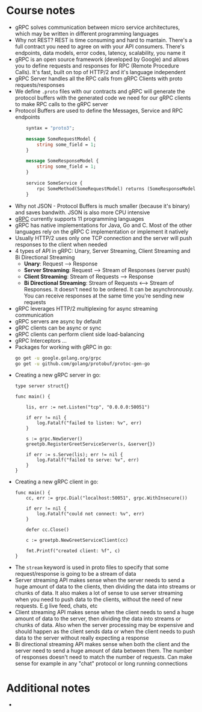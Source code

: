 # Course notes

- gRPC solves communication between micro service architectures, which may be written in different programming languages
- Why not REST? REST is time consuming and hard to mantain. There's a full contract you need to agree on with your API consumers. There's endpoints, data models, error codes, latency, scalability, you name it
- gRPC is an open source framework (developed by Google) and allows you to define requests and responses for RPC (Remote Procedure Calls). It's fast, built on top of HTTP/2 and it's language independent
- gRPC Server handles all the RPC calls from gRPC Clients with proto requests/responses
- We define `.proto` files with our contracts and gRPC will generate the protocol buffers with the generated code we need for our gRPC clients to make RPC calls to the gRPC server
- Protocol Buffers are used to define the Messages, Service and RPC endpoints
    ```protobuf
        syntax = "proto3";

        message SomeRequestModel {
            string some_field = 1;
        }

        message SomeResponseModel {
            string some_field = 1;
        }

        service SomeService {
            rpc SomeMethod(SomeRequestModel) returns (SomeResponseModel) {};
        }
    ```
- Why not JSON - Protocol Buffers is much smaller (because it's binary) and saves bandwith. JSON is also more CPU intensive
- [gRPC](https://grpc.io) currently supports 11 programming languages
- gRPC has native implementations for Java, Go and C. Most of the other languages rely on the gRPC C implementation or implement it natively
- Usually HTTP/2 uses only one TCP connection and the server will push responses to the client when needed
- 4 types of API in gRPC: Unary, Server Streaming, Client Streaming and Bi Directional Streaming
    - **Unary**: Request --> Response
    - **Server Streaming**: Request --> Stream of Responses (server push)
    - **Client Streaming**: Stream of Requests --> Response
    - **Bi Directional Streaming**: Stream of Requests <--> Stream of Responses. It doesn't need to be ordered. It can be asynchronously. You can receive responses at the same time you're sending new requests
- gRPC leverages HTTP/2 multiplexing for async streaming communication
- gRPC servers are async by default
- gRPC clients can be async or sync
- gRPC clients can perform client side load-balancing
- gRPC Interceptors ...
- Packages for working with gRPC in go:
    ```bash
    go get -u google.golang.org/grpc
    go get -u github.com/golang/protobuf/protoc-gen-go
    ```
- Creating a new gRPC server in go:
    ```golang
    type server struct{}

    func main() {

        lis, err := net.Listen("tcp", "0.0.0.0:50051")

        if err != nil {
            log.Fatalf("failed to listen: %v", err)
        }

        s := grpc.NewServer()
        greetpb.RegisterGreetServiceServer(s, &server{})

        if err := s.Serve(lis); err != nil {
            log.Fatalf("failed to serve: %v", err)
        }
    }
    ```
- Creating a new gRPC client in go:
    ```golang
    func main() {
        cc, err := grpc.Dial("localhost:50051", grpc.WithInsecure())

        if err != nil {
            log.Fatalf("could not connect: %v", err)
        }

        defer cc.Close()

        c := greetpb.NewGreetServiceClient(cc)

        fmt.Printf("created client: %f", c)
    }
    ```
- The `stream` keyword is used in proto files to specify that some request/response is going to be a stream of data
- Server streaming API makes sense when the server needs to send a huge amount of data to the clients, then dividing the data into streams or chunks of data. It also makes a lot of sense to use server streaming when you need to push data to the clients, without the need of new requests. E.g live feed, chats, etc
- Client streaming API makes sense when the client needs to send a huge amount of data to the server, then dividing the data into streams or chunks of data. Also when the server processing may be expensive and should happen as the client sends data or when the client needs to push data to the server without really expecting a response
- Bi directional streaming API makes sense when both the client and the server need to send a huge amount of data between them. The number of responses doesn't need to match the number of requests. Can make sense for example in any "chat" protocol or long running connections

# Additional notes

- 